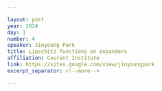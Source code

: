 ```yaml
---

layout: post
year: 2024
day: 1
number: 4
speaker: Jinyoung Park
title: Lipschitz functions on expanders
affiliation: Courant Institute
link: https://sites.google.com/view/jinyoungpark
excerpt_separator: <!--more-->

---
```



<!--more-->

